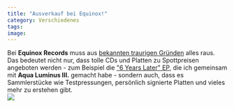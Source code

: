 ```yaml
---
title: "Ausverkauf bei Equinox!"
category: Verschiedenes
tags: 
image: 
---
```


Bei **Equinox Records** muss aus [bekannten traurigen Gründen](http://www.tablist.net/blog/david-vangel-retrospective-equinox-records) alles raus. Das bedeutet nicht nur, dass tolle CDs und Platten zu Spottpreisen angeboten werden - zum Beispiel die ["6 Years Later" EP](http://www.e-q-x.net/shop/music/vinyl/misanthrop-aqua-luminus-iii-6-years-later-10/), die ich gemeinsam mit **Aqua Luminus III.** gemacht habe - sondern auch, dass es Sammlerstücke wie Testpressungen, persönlich signierte Platten und vieles mehr zu erstehen gibt.  
[![](http://www.e-q-x.net/wp-content/uploads/2014/01/20140107_clearance_sale_px430.jpg)](http://www.e-q-x.net/shop)